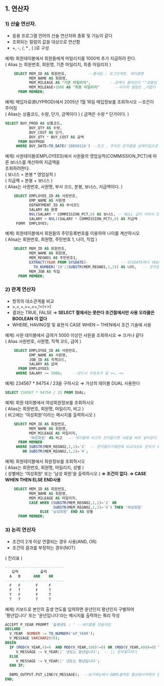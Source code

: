 ## 1\. 연산자

### 1) 산술 연산자.

-   응용 프로그램 언어의 산술 연산자와 종류 및 기능이 같다
-   조회되는 컬럼의 값을 대상으로 연산함
-   +, -, /, \* , ( )로 구성

예제) 회원테이블에서 회원들에게 마일리지를 1000씩 추가 지급하려 한다.  
        ( Alias 는 회원번호, 회원명, 기존 마일리지, 최종 마일리지 )

```sql
    SELECT MEM_ID AS 회원번호,          --풀네임 ; 로그인계정, 테이블명 
           MEM_NAME AS 회원명,
           MEM_MILEAGE AS "기존 마일리지",         --공백이 들어갔다 ""로붙임
           MEM_MILEAGE+1000 AS "최종 마일리지"       --마지막 컬럼은 ,가없다
      FROM MEMBER;
```

예제) 매입자료(BUYPROD)에서 2005년 1월 16일 매입정보를 조회하시오 --조건이 주어짐  
        ( Alias는 상품코드, 수량, 단가, 금액이다 ) ( 금액은 수량 \* 단가이다. )

```sql
SELECT BUY_PROD AS 상품코드, 
           BUY_QTY AS 수량,
           BUY_COST AS 단가,
           BUY_QTY * BUY_COST AS 금액
      FROM BUYPROD
     WHERE BUY_DATE=TO_DATE('20050116') --조건 , 주어진 문자열을 날짜타입으로 변환 TO_DATE
```

예제) 사원테이블(EMPLOYEES)에서 사원들의 영업실적(COMMISSION\_PCT)에 따른 보너스를 계산하여 지급액을  
        조회하려한다.  
        ( 보너스 = 본봉 \* 영업실적 )  
        ( 지급액 = 본봉 + 보너스 )  
        ( Alias는 사원번호, 사원명, 부서 코드, 본봉, 보너스, 지급액이다. )

```sql
    SELECT EMPLOYEE_ID AS 사원번호,
           EMP_NAME AS 사원명
           DEPARTMENT_ID AS 부서코드
           SALARY AS 본봉
           NVL(SALARY * COMMISSION_PCT,0) AS 보너스, -- NULL 값이 이어서 INT와NULL의 결과NULL// NVL처리해준다.
           SALARY + NVL((SALARY * COMMISSION_PCT),0) AS 지급액 
     FORM  EMPLOYES;
```

예제) 회원테이블에서 회원들의 주민등록번호를 이용하여 나이를 계산하시오  
        ( Alisa는 회원번호, 회원명, 주민번호 1, 나이, 직업 )

```sql
    SELECT MEM_ID AS 회원번호, 
           MEM_NAME AS 회원명, 
           MEM_REGNO1 AS 주민번호1,
           EXTRACT(YEAR FROM SYSDATE)-               -- SYSDATE에서 YEAR 정보만 가져오기
             TO_NUMBER('19'||SUBSTR(MEM_REGNO1,1,2)) AS 나이,   -- 문자열에서 떼어내서 19를 앞에다 더한것 + =>|| 에 숫자로변경
           MEM_JOB AS 직업   
      FROM MEMBER;
```

### 2) 관계 연산자

-   항목의 대소관계를 비교
-   \>,<,=,>=,<=,!=(<>)
-   결과는 TRUE, FALSE ⇒ **SELECT 절에서는 못쓴다 조건절에서만 사용 오라클은 BOOLEAN 이 없다**
-   WHERE, HAVING절 및 표현식 CASE WHEN ~ THEN에서 조건 기술에 사용

예제) 사원 테이블에서 급여가 5000 이상인 사원을 조회하시오 ⇒ 크거나 같다  
        ( Alias 사원번호, 사원명, 직책 코드, 급여 )

```sql
    SELECT EMPLOYEE_ID AS 사원번호, 
           EMP_NAME AS 사원명,
           JOB_ID AS 직책코드,
           SALARY AS 급여
      FROM EMPLOYEES
     WHERE SALARY >= 5000;     --반드시 부등호가 앞 >=, <=
```

예제) 234567 \* 94754 / 23을 구하시오 ⇒ 가상의 테이블 DUAL 사용한다

```sql
SELECT 234567 * 94754 / 23 FROM DUAL;
```

예제) 회원 테이블에서 여성회원정보를 조회하시오  
       ( Alias는 회원번호, 회원명, 마일리지, 비고 )  
       ( 비고에는 '여성회원'이라는 메시지를 출력하시오 )

```sql
    SELECT MEM_ID AS 회원번호,
           MEM_NAME AS 회원명,
           MEM_MILEAGE AS 마일리지,
           '여성회원' AS 비고   -- 테이블에 비고의 칸이없으면 내용을 바로 넣어준다.
      FROM MEMBER
     WHERE SUBSTR(MEM_REGNO2,1,1)='2'  -- 문자열이기때문에 비교대상도 문자가 되어야한다.
        OR SUBSTR(MEM_REGNO2,1,1)='4';
```

예제) 회원테이블에서 회원정보를 조회하시오  
        ( Alias는 회원번호, 회원명, 마일리지, 성별 )  
        ( 성별에는 '여성회원' 또는 '남성 회원'을 출력하시오 ) **⇒ 조건이 없다. ⇒ CASE WHEN THEN ELSE END사용**

```sql
    SELECT MEM_ID AS 회원번호,
           MEM_NAME AS 회원명,
           MEM_MILEAGE AS 마일리지,
           CASE WHEN (SUBSTR(MEM_REGNO2,1,1)='2' OR
                      SUBSTR(MEM_REGNO2,1,1)='4') THEN '여성회원'
                ELSE '남성회원' END AS 성별  
      FROM MEMBER;
```

### 3) 논리 연산자

-   조건이 2개 이상 연결되는 경우 사용(AND, OR)
-   조건의 결과를 부정하는 경우(NOT)

( 진리표 )

```sql
---------------------------
   입력          출력
  A   B      AND    OR     
---------------------------  
  F   F       F     F
  F   T       F     T
  T   F       F     T
  T   T       T     T
```

예제) 키보드로 본인의 출생 연도를 입력하면 윤년인지 평년인지 구별하여  
        '평년입니다' 또는 '윤년입니다'라는 메시지를 출력하는 쿼리 작성

```sql
ACCEPT P_YEAR PROMPT '출생년도 : ' --세미콜롬 안들어감
DECLARE
  V_YEAR  NUMBER := TO_NUMBER('&P_YEAR');
  V_MESSAGE VARCHAR2(50);
BEGIN
  IF (MOD(V_YEAR,4)=0  AND MOD(V_YEAR,100)!=0) OR (MOD(V_YEAR,400)=0) THEN --MOD 나머지
     V_MESSAGE := V_YEAR||' 년도는 윤년입니다';  -- || 문자열더하기
  ELSE
     V_MESSAGE := V_YEAR||' 년도는 평년입니다';
  END IF;
  
  DBMS_OUTPUT.PUT_LINE(V_MESSAGE);  --보기메뉴에서 DBMS출력창 활성화시켜줘야 한다.
END;
```
